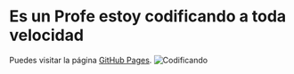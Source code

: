 # Es un Profe estoy codificando a toda velocidad 
 
Puedes visitar la página [GitHub Pages](https://elif-cotton.github.io/Codificando/).
![Codificando](https://github.com/user-attachments/assets/ad1aae71-f1a2-46e3-b5b0-080451fa59f0)
